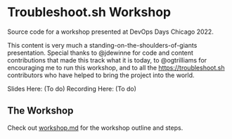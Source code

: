 Troubleshoot.sh Workshop
=================

Source code for a workshop presented at DevOps Days Chicago 2022.

This content is very much a standing-on-the-shoulders-of-giants presentation. 
Special thanks to @jdewinne for code and content contributions that made this track what it is today, to @ogtrilliams for encouraging me to run this workshop, and to all the https://troubleshoot.sh contributors who have helped to bring the project into the world.

Slides Here: (To do)
Recording Here: (To do) 

The Workshop
--------------

Check out [workshop.md](workshop.md) for the workshop outline and steps.

